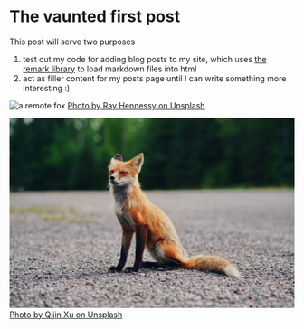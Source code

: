 # The vaunted first post

This post will serve two purposes
1) test out my code for adding blog posts to my site, which uses [the remark library](https://remark.js.org/) to load markdown files into html
2) act as filler content for my posts page until I can write something more interesting :)

![a remote fox](https://images.unsplash.com/photo-1474511320723-9a56873867b5?ixlib=rb-4.0.3&ixid=MnwxMjA3fDB8MHxwaG90by1wYWdlfHx8fGVufDB8fHx8&auto=format&fit=crop&w=1500&q=80 "a remote fox")
[Photo by Ray Hennessy on Unsplash](https://unsplash.com/@rayhennessy?utm_source=unsplash&utm_medium=referral&utm_content=creditCopyText)

![a local fox](/posts/images/local-fox.jpg "a local fox")
[Photo by Qijin Xu on Unsplash](https://unsplash.com/@obkim?utm_source=unsplash&utm_medium=referral&utm_content=creditCopyText)